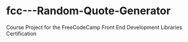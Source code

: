 # fcc---Random-Quote-Generator
Course Project for the FreeCodeCamp Front End Development Libraries Certification 
